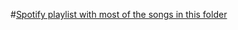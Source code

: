 #[Spotify playlist with most of the songs in this folder](https://open.spotify.com/playlist/2qQyFHOatbzA8auxG3bbuZ?si=643d3a1d21bf42dc)